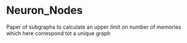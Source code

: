 # Neuron_Nodes
Paper of subgraphs to calculate an upper limit on number of memories which here correspond tot a unique graph
